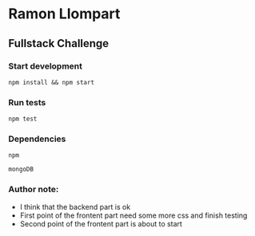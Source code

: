 # Ramon Llompart
## Fullstack Challenge

### Start development
`npm install && npm start`

### Run tests
`npm test`

### Dependencies
`npm`

`mongoDB`

### Author note:
* I think that the backend part is ok
* First point of the frontent part need some more css and finish testing
* Second point of the frontent part is about to start
